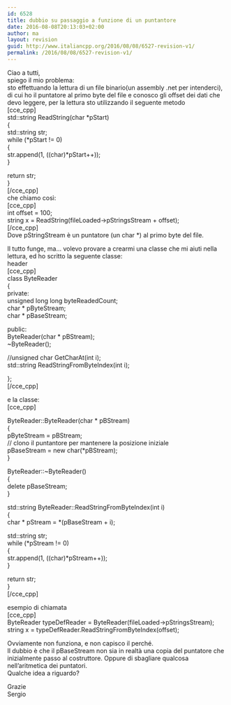 ```yaml
---
id: 6528
title: dubbio su passaggio a funzione di un puntantore
date: 2016-08-08T20:13:03+02:00
author: ma
layout: revision
guid: http://www.italiancpp.org/2016/08/08/6527-revision-v1/
permalink: /2016/08/08/6527-revision-v1/
---
```

Ciao a tutti,  
spiego il mio problema:  
sto effettuando la lettura di un file binario(un assembly .net per intenderci), di cui ho il puntatore al primo byte del file e conosco gli offset dei dati che devo leggere, per la lettura sto utilizzando il seguente metodo  
[cce_cpp]  
std::string ReadString(char *pStart)  
{  
std::string str;  
while (*pStart != 0)  
{  
str.append(1, ((char)*pStart++));  
}

return str;  
}  
[/cce_cpp]  
che chiamo così:  
[cce_cpp]  
int offset = 100;  
string x = ReadString(fileLoaded->pStringsStream + offset);  
[/cce_cpp]  
Dove pStringStream è un puntatore (un char *) al primo byte del file.

Il tutto funge, ma&#8230; volevo provare a crearmi una classe che mi aiuti nella lettura, ed ho scritto la seguente classe:  
header  
[cce_cpp]  
class ByteReader  
{  
private:  
unsigned long long byteReadedCount;  
char * pByteStream;  
char * pBaseStream;

public:  
ByteReader(char * pBStream);  
~ByteReader();

//unsigned char GetCharAt(int i);  
std::string ReadStringFromByteIndex(int i);

};  
[/cce_cpp]

e la classe:  
[cce_cpp]

ByteReader::ByteReader(char * pBStream)  
{  
pByteStream = pBStream;  
// clono il puntantore per mantenere la posizione iniziale  
pBaseStream = new char(*pBStream);  
}

ByteReader::~ByteReader()  
{  
delete pBaseStream;  
}

std::string ByteReader::ReadStringFromByteIndex(int i)  
{  
char \* pStream = \*(pBaseStream + i);

std::string str;  
while (*pStream != 0)  
{  
str.append(1, ((char)*pStream++));  
}

return str;  
}  
[/cce_cpp]

esempio di chiamata  
[cce_cpp]  
ByteReader typeDefReader = ByteReader(fileLoaded->pStringsStream);  
string x = typeDefReader.ReadStringFromByteIndex(offset);

Ovviamente non funziona, e non capisco il perché.  
Il dubbio è che il pBaseStream non sia in realtà una copia del puntatore che inizialmente passo al costruttore. Oppure di sbagliare qualcosa nell&#8217;aritmetica dei puntatori.  
Qualche idea a riguardo?

Grazie  
Sergio